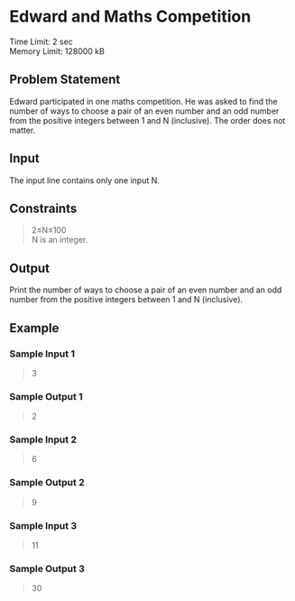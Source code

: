 # Edward and Maths Competition
Time Limit: 2 sec <br>
Memory Limit: 128000 kB
## Problem Statement
Edward participated in one maths competition. He was asked to find the number of ways to choose a pair of an even number and an odd number from the positive integers between 1 and N (inclusive). The order does not matter.
## Input
The input line contains only one input N.

## Constraints
> 2≤N≤100 <br>
N is an integer.
## Output
Print the number of ways to choose a pair of an even number and an odd number from the positive integers between 1 and N (inclusive).
## Example
### Sample Input 1
> 3

### Sample Output 1
> 2

### Sample Input 2
> 6

### Sample Output 2
> 9

### Sample Input 3
> 11

### Sample Output 3
> 30
